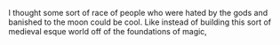 
I thought some sort of race of people who were hated by the gods and banished to the moon could be cool. Like instead of building this sort of medieval esque world off of the foundations of magic, 
